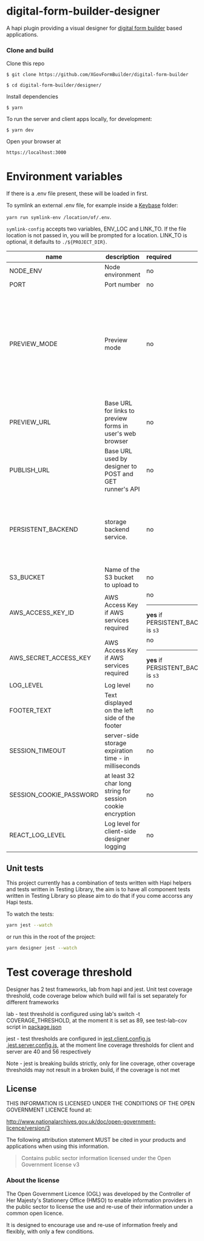 # digital-form-builder-designer

A hapi plugin providing a visual designer for [digital form builder](https://github.com/DEFRA/digital-form-builder) based applications.

### Clone and build

Clone this repo

`$ git clone https://github.com/XGovFormBuilder/digital-form-builder`

`$ cd digital-form-builder/designer/`

Install dependencies

`$ yarn`

To run the server and client apps locally, for development:

`$ yarn dev`

Open your browser at

`https://localhost:3000`

# Environment variables

If there is a .env file present, these will be loaded in first.

To symlink an external .env file, for example inside a [Keybase](https://keybase.io) folder:

`yarn run symlink-env /location/of/.env`.

`symlink-config` accepts two variables, ENV_LOC and LINK_TO. If the file location is not passed in, you will be prompted for a location.
LINK_TO is optional, it defaults to `./${PROJECT_DIR}`.

| name                    | description                                                | required | default        |            valid            |                                                                   notes                                                                   |
| ----------------------- | ---------------------------------------------------------- | :------  | -------------- | :-------------------------  | :---------------------------------------------------------------------------------------------------------------------------------------  |
| NODE_ENV                | Node environment                                           |    no    | development    | development,test,production |                                                                                                                                           |
| PORT                    | Port number                                                |    no    | 3000           |                             |                                                                                                                                           |
| PREVIEW_MODE            | Preview mode                                               |    no    | false          |                             | This should only be used in a dev or testing environment. Setting true will allow POST requests from the designer to add or mutate forms. |
| PREVIEW_URL             | Base URL for links to preview forms in user's web browser  |    no    | localhost:3009 |                             |
| PUBLISH_URL             | Base URL used by designer to POST and GET runner's API     |    no    | localhost:3009 |                             |
| PERSISTENT_BACKEND      | storage backend service.                                   |    no    | preview        | s3,blob, preview            | currently only s3 integration and preview is properly supported. blob (or none) is stubbed.                                               |
| S3_BUCKET               | Name of the S3 bucket to upload to                         |    no    |                |                             |
| AWS_ACCESS_KEY_ID       | AWS Access Key if AWS services required                    |    no <hr> **yes** if PERSISTENT_BACKEND is `s3`    | | |                                                                                                                                           
| AWS_SECRET_ACCESS_KEY   | AWS Access Key if AWS services required                    |    no <hr> **yes** if PERSISTENT_BACKEND is `s3`    | | |                                                                                                                                          
| LOG_LEVEL               | Log level                                                  |    no    | debug          | trace,debug,info,error      |                                                                                                                                           
| FOOTER_TEXT             | Text displayed on the left side of the footer              |    no    |                |                             |
| SESSION_TIMEOUT         | server-side storage expiration time - in milliseconds      |    no    |                |                             |
| SESSION_COOKIE_PASSWORD | at least 32 char long string for session cookie encryption |    no    |                |                             |
| REACT_LOG_LEVEL         | Log level for client-side designer logging                 |    no    | debug          | trace,debug,info,warn,error |

## Unit tests

This project currently has a combination of tests written with Hapi helpers and tests written in Testing Library, the aim is to have all component tests written in Testing Library so please aim to do that if you come accorss any Hapi tests.

To watch the tests:

```sh
yarn jest --watch
```

or run this in the root of the project:

```sh
yarn designer jest --watch
```

# Test coverage threshold

Designer has 2 test frameworks, lab from hapi and jest.
Unit test coverage threshold, code coverage below which build will fail is set separately for different frameworks

lab - test threshold is configured using lab's switch -t COVERAGE_THRESHOLD, at the moment it is set as 89, see test-lab-cov script in [package.json](package.json)

jest - test thresholds are configured in [jest.client.config.js](jest.client.config.js) ,[jest.server.config.js](jest.server.config.js), at the moment line coverage thresholds for client and server are 40 and 56 respectively

Note - jest is breaking builds strictly, only for line coverage, other coverage thresholds may not result in a broken build, if the coverage is not met

## License

THIS INFORMATION IS LICENSED UNDER THE CONDITIONS OF THE OPEN GOVERNMENT LICENCE found at:

http://www.nationalarchives.gov.uk/doc/open-government-licence/version/3

The following attribution statement MUST be cited in your products and applications when using this information.

> Contains public sector information licensed under the Open Government license v3

### About the license

The Open Government Licence (OGL) was developed by the Controller of Her Majesty's Stationery Office (HMSO) to enable information providers in the public sector to license the use and re-use of their information under a common open licence.

It is designed to encourage use and re-use of information freely and flexibly, with only a few conditions.
